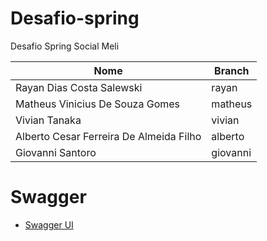 # Desafio-spring
Desafio Spring Social Meli


|Nome|Branch|
|-------------------------------|-----------------------------|
|Rayan Dias Costa Salewski|rayan|
|Matheus Vinicius De Souza Gomes|matheus|
|Vivian Tanaka|vivian|
|Alberto Cesar Ferreira De Almeida Filho|alberto|
|Giovanni Santoro|giovanni|

# Swagger
* [Swagger UI](http://localhost:8090/api/swagger-ui.html)
